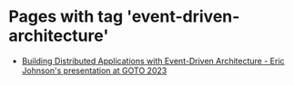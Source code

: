 # Pages with tag 'event-driven-architecture'

- [Building Distributed Applications with Event-Driven Architecture - Eric Johnson's presentation at GOTO 2023](../blog/architecture/eda.md)